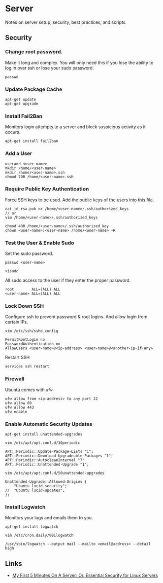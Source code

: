 # Server

Notes on server setup, security, best practices, and scripts.

## Security

### Change root password.  

Make it long and complex.  You will only need this if you lose the ability to log in over ssh or lose your sudo password. 

	passwd

### Update Package Cache

	apt-get update
	apt-get upgrade

### Install Fail2Ban 

Monitors login attempts to a server and block suspicious activity as it occurs. 

	apt-get install fail2ban

### Add a User

	useradd <user-name>
	mkdir /home/<user-name>
	mkdir /home/<user-name>.ssh
	chmod 700 /home/<user-name>.ssh

### Require Public Key Authentication

Force SSH keys to be used. 
Add the public keys of the users into this file. 

	cat id_rsa.pub >> /home/<user-name>/.ssh/authorized_keys
	// or
	vim /home/<user-name>/.ssh/authorized_keys

	chmod 400 /home/<user-name>/.ssh/authorized_key
	chown <user-name>:<user-name> /home/<user-name> -R

### Test the User & Enable Sudo

Set the sudo password. 

	passwd <user-name>

	visudo

All sudo access to the user if they enter the proper password. 

	root		ALL=(ALL) ALL
	<user-name> ALL=(ALL) ALL

### Lock Down SSH

Configure ssh to prevent password & root logins. And allow login from certain IPs. 

	vim /etc/ssh/sshd_config

	PermitRootLogin no
	PasswordAuthentication no
	AllowUsers <user-name>@<ip-address> <user-name>@<another-ip-if-any>

Restart SSH

	services ssh restart

### Firewall

Ubuntu comes with `ufw`

	ufw allow from <ip-address> to any port 22
	ufw allow 80
	ufw allow 443
	ufw enable

### Enable Automatic Security Updates

	apt-get install unattended-upgrades
	
	vim /etc/apt/apt.conf.d/10periodic

	APT::Periodic::Update-Package-Lists "1";
	APT::Periodic::Download-Upgradeable-Packages "1";
	APT::Periodic::AutocleanInterval "7"
	APT::Periodic::Unattended-Upgrade "1";

	vim /etc/apt/apt.conf.d/50unattended-upgrades

	Unattended-Upgrade::Allowed-Origins {
		"Ubuntu lucid-security";
	//	"Ubuntu lucid-updates";
	};

### Install Logwatch

Monitors your logs and emails them to you. 

	apt-get install logwatch

	vim /etc/cron.daily/001logwatch

	/usr/sbin/logwatch --output mail --mailto <email@address> --detail high

## Links

- [My First 5 Minutes On A Server; Or, Essential Security for Linux Servers](http://plusbryan.com/my-first-5-minutes-on-a-server-or-essential-security-for-linux-servers)

